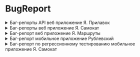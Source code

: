 # BugReport
<details>
<summary>Баг-репорты API веб приложение Я. Прилавок</summary>
  
![imageup.ru](https://imageup.ru/img266/4581118/bag-report-api-ia-samokat.png)
![imageup.ru](https://imageup.ru/img104/4581123/bag-report-api-prilozhenie-ia-samokat.png)

</details>

<details>
<summary>Баг-репорты веб приложение Я. Самокат</summary>
  
![imageup.ru](https://imageup.ru/img199/4581163/bag-report-veb-prilozhenie-ia-samokat.png)
![imageup.ru](https://imageup.ru/img257/4581165/bag-report-prilozhenie-iandeks-samokat.png)
</details>

<details>
<summary>Баг-репорт веб приложение Я. Маршруты</summary>

![imageup.ru](https://imageup.ru/img92/4581176/bag-report-iandeks-marshruty.jpg)
</details>

<details>
<summary>Баг-репорт мобильное приложение Рублевский</summary>

![imageup.ru](https://imageup.ru/img92/4581176/bag-report-iandeks-marshruty.jpg)
</details>

<details>
<summary>Баг-репорт по регрессионному тестированию мобильное приложение Я. Самокат</summary>

![imageup.ru](https://imageup.ru/img184/4581185/bag-report-regress.png)

</details>

